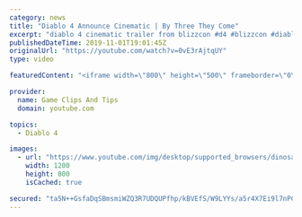 ```yaml
---
category: news
title: "Diablo 4 Announce Cinematic | By Three They Come"
excerpt: "diablo 4 cinematic trailer from blizzcon #d4 #blizzcon #diablo."
publishedDateTime: 2019-11-01T19:01:45Z
originalUrl: "https://youtube.com/watch?v=0vE3rAjtqUY"
type: video

featuredContent: "<iframe width=\"800\" height=\"500\" frameborder=\"0\" src=\"https://www.youtube.com/embed/0vE3rAjtqUY\" allow=\"accelerometer; autoplay; encrypted-media; gyroscope; picture-in-picture\" allowfullscreen></iframe>"

provider:
  name: Game Clips And Tips
  domain: youtube.com

topics:
  - Diablo 4

images:
  - url: "https://www.youtube.com/img/desktop/supported_browsers/dinosaur.png"
    width: 1200
    height: 800
    isCached: true

secured: "ta5N++GsfaDqSBmsmiWZQ3R7UDQUPfhp/kBVEfS/W9LYYs/a5r4X7Ei9l7nPCVn7vd8njDj7r3aqJ4+DlieOloq6bmJsZ4U0z+lQBa55id83KXj47GNGNpXcRZ4pC+hOWadqVjkXyXj4t6BNcst+bRBaU5SGTila6yam3oqjr+NmIlNfZ768x26sQKhU4/BMrGOhan1V8UnkFEIXRCgZbJlF3Qv0dNpEDQAOSBraSCoWS55njzo/zpGK3+55hJcwf9c/65kNh2yZNzOvZ8cESHYssB0bOeBLx29uxzZ3Y242F7Jp4knwxCcKvZKjBf/AjEXmN89Cpi6YcvOoW4su/Q9moYRO4I80kaFSLdhX6xGAFan/XEUEwdLO+nMNmFzwfJCf/ve9DfeEt1qhhajyrWBD+vVEU2Jt9qGhqOk44+cgXwOg4pDw7aH7LLbAYo3S;n75AmoAVMAjiIGNzu6TXvw=="
---
```


